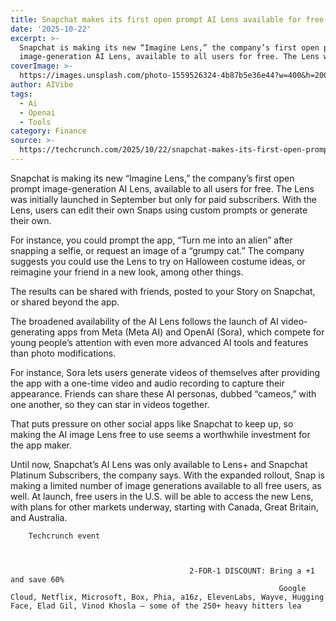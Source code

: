 ```yaml
---
title: Snapchat makes its first open prompt AI Lens available for free in the US
date: '2025-10-22'
excerpt: >-
  Snapchat is making its new “Imagine Lens,” the company’s first open prompt
  image-generation AI Lens, available to all users for free. The Lens was ini...
coverImage: >-
  https://images.unsplash.com/photo-1559526324-4b87b5e36e44?w=400&h=200&fit=crop&auto=format
author: AIVibe
tags:
  - Ai
  - Openai
  - Tools
category: Finance
source: >-
  https://techcrunch.com/2025/10/22/snapchat-makes-its-first-open-prompt-ai-lens-available-for-free-in-the-us/
---
```

Snapchat is making its new “Imagine Lens,” the company’s first open prompt image-generation AI Lens, available to all users for free. The Lens was initially launched in September but only for paid subscribers. With the Lens, users can edit their own Snaps using custom prompts or generate their own.

For instance, you could prompt the app, “Turn me into an alien” after snapping a selfie, or request an image of a “grumpy cat.” The company suggests you could use the Lens to try on Halloween costume ideas, or reimagine your friend in a new look, among other things.


	
	




	
	



The results can be shared with friends, posted to your Story on Snapchat, or shared beyond the app. 

The broadened availability of the AI Lens follows the launch of AI video-generating apps from Meta (Meta AI) and OpenAI (Sora), which compete for young people’s attention with even more advanced AI tools and features than photo modifications. 

For instance, Sora lets users generate videos of themselves after providing the app with a one-time video and audio recording to capture their appearance. Friends can share these AI personas, dubbed “cameos,” with one another, so they can star in videos together.

That puts pressure on other social apps like Snapchat to keep up, so making the AI image Lens free to use seems a worthwhile investment for the app maker. 

Until now, Snapchat’s AI Lens was only available to Lens+ and Snapchat Platinum Subscribers, the company says. With the expanded rollout, Snap is making a limited number of image generations available to all free users, as well. At launch, free users in the U.S. will be able to access the new Lens, with plans for other markets underway, starting with Canada, Great Britain, and Australia.

	
		
					
		Techcrunch event
		
			
				
											2-FOR-1 DISCOUNT: Bring a +1 and save 60%
																Google Cloud, Netflix, Microsoft, Box, Phia, a16z, ElevenLabs, Wayve, Hugging Face, Elad Gil, Vinod Khosla — some of the 250+ heavy hitters lea
